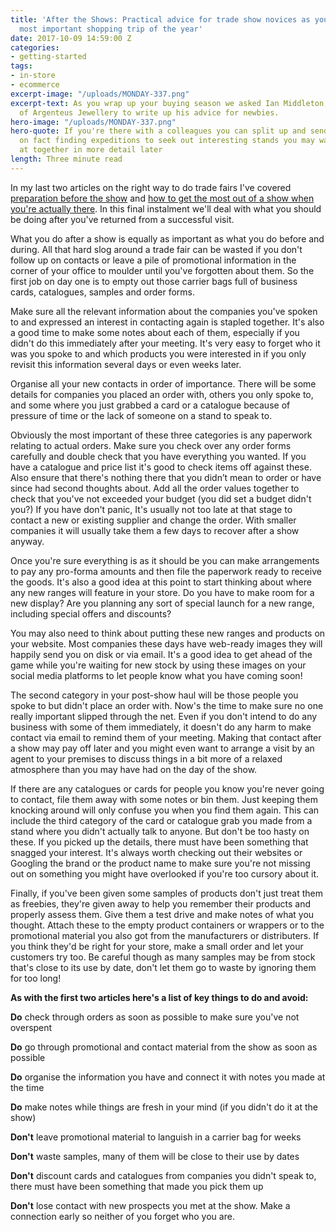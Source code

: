 ```yaml
---
title: 'After the Shows: Practical advice for trade show novices as you navigate the
  most important shopping trip of the year'
date: 2017-10-09 14:59:00 Z
categories:
- getting-started
tags:
- in-store
- ecommerce
excerpt-image: "/uploads/MONDAY-337.png"
excerpt-text: As you wrap up your buying season we asked Ian Middleton, MD and Co-Founder
  of Argenteus Jewellery to write up his advice for newbies.
hero-image: "/uploads/MONDAY-337.png"
hero-quote: If you're there with a colleagues you can split up and send groups out
  on fact finding expeditions to seek out interesting stands you may want to look
  at together in more detail later
length: Three minute read
---
```


In my last two articles on the right way to do trade fairs I've covered [preparation before the show](http://insideretail.com/articles/How-to-get-ready-for-trade-shows/) and [how to get the most out of a show when you're actually there](http://insideretail.com/articles/down-the-aisle-practical-advice-for-trade-show-novices-as-you-navigate-the-most-important-shopping-trip-of-the-year/).  In this final instalment we'll deal with what you should be doing after you've returned from a successful visit.

What you do after a show is equally as important as what you do before and during.  All that hard slog around a trade fair can be wasted if you don't follow up on contacts or leave a pile of promotional information in the corner of your office to moulder until you've forgotten about them.  So the first job on day one is to empty out those carrier bags full of business cards, catalogues, samples and order forms.

Make sure all the relevant information about the companies you've spoken to and expressed an interest in contacting again is stapled together.  It's also a good time to make some notes about each of them, especially if you didn't do this immediately after your meeting. It's very easy to forget who it was you spoke to and which products you were interested in if you only revisit this information several days or even weeks later.

Organise all your new contacts in order of importance.  There will be some details for companies you placed an order with, others you only spoke to, and some where you just grabbed a card or a catalogue because of pressure of time or the lack of someone on a stand to speak to.

Obviously the most important of these three categories is any paperwork relating to actual orders.  Make sure you check over any order forms carefully and double check that you have everything you wanted.  If you have a catalogue and price list it's good to check items off against these.  Also ensure that there's nothing there that you didn’t mean to order or have since had second thoughts about.  Add all the order values together to check that you've not exceeded your budget (you did set a budget didn't you?) If you have don't panic, It's usually not too late at that stage to contact a new or existing supplier and change the order.  With smaller companies it will usually take them a few days to recover after a show anyway.

Once you're sure everything is as it should be you can make arrangements to pay any pro-forma amounts and then file the paperwork ready to receive the goods.  It's also a good idea at this point to start thinking about where any new ranges will feature in your store.  Do you have to make room for a new display?  Are you planning any sort of special launch for a new range, including special offers and discounts?

You may also need to think about putting these new ranges and products on your website.  Most companies these days have web-ready images they will happily send you on disk or via email.  It's a good idea to get ahead of the game while you're waiting for new stock by using these images on your social media platforms to let people know what you have coming soon!

The second category in your post-show haul will be those people you spoke to but didn't place an order with.  Now's the time to make sure no one really important slipped through the net.  Even if you don't intend to do any business with some of them immediately, it doesn't do any harm to make contact via email to remind them of your meeting.  Making that contact after a show may pay off later and you might even want to arrange a visit by an agent to your premises to discuss things in a bit more of a relaxed atmosphere than you may have had on the day of the show.

If there are any catalogues or cards for people you know you're never going to contact, file them away with some notes or bin them.  Just keeping them knocking around will only confuse you when you find them again. This can include the third category of the card or catalogue grab you made from a stand where you didn't actually talk to anyone.  But don't be too hasty on these.  If you picked up the details, there must have been something that snagged your interest.  It's always worth checking out their websites or Googling the brand or the product name to make sure you're not missing out on something you might have overlooked if you're too cursory about it.


Finally, if you've been given some samples of products don't just treat them as freebies, they're given away to help you remember their products and properly assess them.  Give them a test drive and make notes of what you thought.  Attach these to the empty product containers or wrappers or to the promotional material you also got from the manufacturers or distributers.  If you think they'd be right for your store, make a small order and let your customers try too.  Be careful though as many samples may be from stock that's close to its use by date, don't let them go to waste by ignoring them for too long!

**As with the first two articles here's a list of key things to do and avoid:**

**Do** check through orders as soon as possible to make sure you've not overspent

**Do** go through promotional and contact material from the show as soon as possible

**Do** organise the information you have and connect it with notes you made at the time

**Do** make notes while things are fresh in your mind (if you didn't do it at the show)

**Don't** leave promotional material to languish in a carrier bag for weeks

**Don't** waste samples, many of them will be close to their use by dates

**Don't**  discount cards and catalogues from companies you didn't speak to, there must have been something that made you pick them up

**Don't** lose contact with new prospects you met at the show.  Make a connection early so neither of you forget who you are.